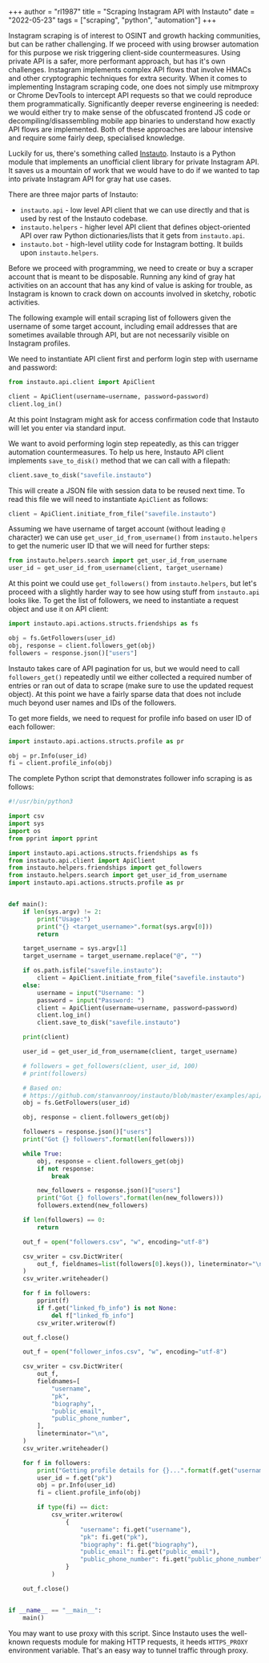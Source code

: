 +++
author = "rl1987"
title = "Scraping Instagram API with Instauto"
date = "2022-05-23"
tags = ["scraping", "python", "automation"]
+++

Instagram scraping is of interest to OSINT and growth hacking communities, but can be
rather challenging. If we proceed with using browser automation for this purpose we
risk triggering client-side countermeasures. Using private API is a safer, more performant
approach, but has it's own challenges. Instagram implements complex API flows that involve
HMACs and other cryptographic techniques for extra security. When it comes to implementing 
Instagram scraping code, one does not simply use mitmproxy or Chrome DevTools to intercept
API requests so that we could reproduce them programmatically. Significantly deeper reverse
engineering is needed: we would either try to make sense of the obfuscated frontend
JS code or decompiling/disassembling mobile app binaries to understand how exactly API
flows are implemented. Both of these approaches are labour intensive and require some fairly
deep, specialised knowledge.

Luckily for us, there's something called [Instauto](https://instauto.readthedocs.io/en/latest/index.html).
Instauto is a Python module that implements an unofficial client library for private Instagram
API. It saves us a mountain of work that we would have to do if we wanted to tap into
private Instagram API for gray hat use cases.

There are three major parts of Instauto:

* `instauto.api` - low level API client that we can use directly and that is used by rest of
the Instauto codebase.
* `instauto.helpers` - higher level API client that defines object-oriented API over raw Python
dictionaries/lists that it gets from `instauto.api`.
* `instauto.bot` - high-level utility code for Instagram botting. It builds upon `instauto.helpers`.

Before we proceed with programming, we need to create or buy a scraper account that is meant
to be disposable. Running any kind of gray hat activities on an account that has any kind of value
is asking for trouble, as Instagram is known to crack down on accounts involved in sketchy, robotic
activities. 

The following example will entail scraping list of followers given the username of some target
account, including email addresses that are sometimes available through API, but are not necessarily
visible on Instagram profiles.

We need to instantiate API client first and perform login step with username and password:

```python
from instauto.api.client import ApiClient

client = ApiClient(username=username, password=password)
client.log_in()
```

At this point Instagram might ask for access confirmation code that Instauto will let you
enter via standard input.

We want to avoid performing login step repeatedly, as this can trigger automation countermeasures.
To help us here, Instauto API client implements `save_to_disk()` method that we can call with
a filepath:

```python
client.save_to_disk("savefile.instauto")
```

This will create a JSON file with session data to be reused next time. To read this file
we will need to instantiate `ApiClient` as follows:

```python
client = ApiClient.initiate_from_file("savefile.instauto")
```

Assuming we have username of target account (without leading `@` character) we can use
`get_user_id_from_username()` from `instauto.helpers` to get the numeric user ID that we will
need for further steps:

```python
from instauto.helpers.search import get_user_id_from_username
user_id = get_user_id_from_username(client, target_username)
```

At this point we could use `get_followers()` from `instauto.helpers`, but let's proceed with
a slightly harder way to see how using stuff from `instauto.api` looks like. To get the
list of followers, we need to instantiate a request object and use it on API client:

```python
import instauto.api.actions.structs.friendships as fs

obj = fs.GetFollowers(user_id)
obj, response = client.followers_get(obj)
followers = response.json()["users"]
```

Instauto takes care of API pagination for us, but we would need to call `followers_get()`
repeatedly until we either collected a required number of entries or ran out of data to scrape
(make sure to use the updated request object).  At this point we have a fairly sparse data 
that does not include much beyond user names and IDs of the followers.

To get more fields, we need to request for profile info based on user ID of each follower:

```python
import instauto.api.actions.structs.profile as pr

obj = pr.Info(user_id)
fi = client.profile_info(obj)
```

The complete Python script that demonstrates follower info scraping is as follows:

```python
#!/usr/bin/python3

import csv
import sys
import os
from pprint import pprint

import instauto.api.actions.structs.friendships as fs
from instauto.api.client import ApiClient
from instauto.helpers.friendships import get_followers
from instauto.helpers.search import get_user_id_from_username
import instauto.api.actions.structs.profile as pr


def main():
    if len(sys.argv) != 2:
        print("Usage:")
        print("{} <target_username>".format(sys.argv[0]))
        return

    target_username = sys.argv[1]
    target_username = target_username.replace("@", "")

    if os.path.isfile("savefile.instauto"):
        client = ApiClient.initiate_from_file("savefile.instauto")
    else:
        username = input("Username: ")
        password = input("Password: ")
        client = ApiClient(username=username, password=password)
        client.log_in()
        client.save_to_disk("savefile.instauto")

    print(client)

    user_id = get_user_id_from_username(client, target_username)

    # followers = get_followers(client, user_id, 100)
    # print(followers)

    # Based on:
    # https://github.com/stanvanrooy/instauto/blob/master/examples/api/friendships/get_followers.py
    obj = fs.GetFollowers(user_id)

    obj, response = client.followers_get(obj)

    followers = response.json()["users"]
    print("Got {} followers".format(len(followers)))

    while True:
        obj, response = client.followers_get(obj)
        if not response:
            break

        new_followers = response.json()["users"]
        print("Got {} followers".format(len(new_followers)))
        followers.extend(new_followers)

    if len(followers) == 0:
        return

    out_f = open("followers.csv", "w", encoding="utf-8")

    csv_writer = csv.DictWriter(
        out_f, fieldnames=list(followers[0].keys()), lineterminator="\n"
    )
    csv_writer.writeheader()

    for f in followers:
        pprint(f)
        if f.get("linked_fb_info") is not None:
            del f["linked_fb_info"]
        csv_writer.writerow(f)

    out_f.close()

    out_f = open("follower_infos.csv", "w", encoding="utf-8")

    csv_writer = csv.DictWriter(
        out_f,
        fieldnames=[
            "username",
            "pk",
            "biography",
            "public_email",
            "public_phone_number",
        ],
        lineterminator="\n",
    )
    csv_writer.writeheader()

    for f in followers:
        print("Getting profile details for {}...".format(f.get("username")))
        user_id = f.get("pk")
        obj = pr.Info(user_id)
        fi = client.profile_info(obj)

        if type(fi) == dict:
            csv_writer.writerow(
                {
                    "username": fi.get("username"),
                    "pk": fi.get("pk"),
                    "biography": fi.get("biography"),
                    "public_email": fi.get("public_email"),
                    "public_phone_number": fi.get("public_phone_number"),
                }
            )

    out_f.close()


if __name__ == "__main__":
    main()
```

You may want to use proxy with this script. Since Instauto uses the well-known requests
module for making HTTP requests, it heeds `HTTPS_PROXY` environment variable. That's an 
easy way to tunnel traffic through proxy. 
